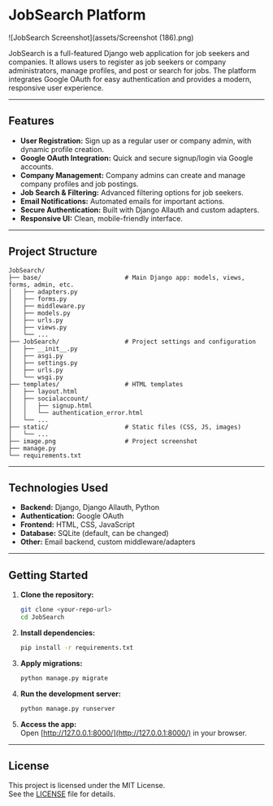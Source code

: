 # JobSearch Platform

![JobSearch Screenshot](assets/Screenshot (186).png)

JobSearch is a full-featured Django web application for job seekers and companies. It allows users to register as job seekers or company administrators, manage profiles, and post or search for jobs. The platform integrates Google OAuth for easy authentication and provides a modern, responsive user experience.

---

## Features

- **User Registration:** Sign up as a regular user or company admin, with dynamic profile creation.
- **Google OAuth Integration:** Quick and secure signup/login via Google accounts.
- **Company Management:** Company admins can create and manage company profiles and job postings.
- **Job Search & Filtering:** Advanced filtering options for job seekers.
- **Email Notifications:** Automated emails for important actions.
- **Secure Authentication:** Built with Django Allauth and custom adapters.
- **Responsive UI:** Clean, mobile-friendly interface.

---

## Project Structure

```
JobSearch/
├── base/                       # Main Django app: models, views, forms, admin, etc.
│   ├── adapters.py
│   ├── forms.py
│   ├── middleware.py
│   ├── models.py
│   ├── urls.py
│   ├── views.py
│   └── ...
├── JobSearch/                  # Project settings and configuration
│   ├── __init__.py
│   ├── asgi.py
│   ├── settings.py
│   ├── urls.py
│   └── wsgi.py
├── templates/                  # HTML templates
│   ├── layout.html
│   ├── socialaccount/
│   │   ├── signup.html
│   │   └── authentication_error.html
│   └── ...
├── static/                     # Static files (CSS, JS, images)
│   └── ...
├── image.png                   # Project screenshot
├── manage.py
└── requirements.txt
```

---

## Technologies Used

- **Backend:** Django, Django Allauth, Python
- **Authentication:** Google OAuth
- **Frontend:** HTML, CSS, JavaScript
- **Database:** SQLite (default, can be changed)
- **Other:** Email backend, custom middleware/adapters

---

## Getting Started

1. **Clone the repository:**
    ```sh
    git clone <your-repo-url>
    cd JobSearch
    ```

2. **Install dependencies:**
    ```sh
    pip install -r requirements.txt
    ```

3. **Apply migrations:**
    ```sh
    python manage.py migrate
    ```

4. **Run the development server:**
    ```sh
    python manage.py runserver
    ```

5. **Access the app:**  
   Open [http://127.0.0.1:8000/](http://127.0.0.1:8000/) in your browser.

---

## License

This project is licensed under the MIT License.  
See the [LICENSE](LICENSE) file for details.
